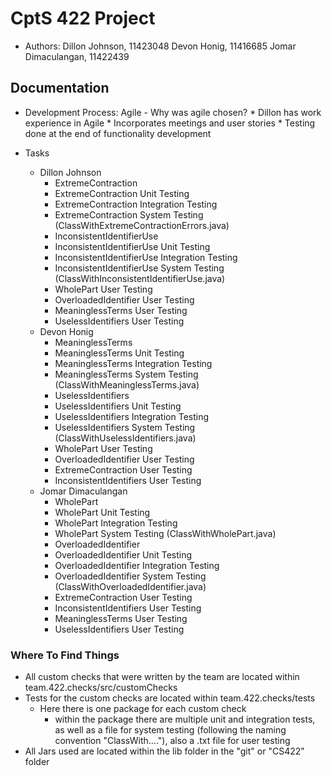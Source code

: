 # CptS 422 Project
- Authors:	Dillon Johnson, 11423048
			Devon Honig, 11416685
			Jomar Dimaculangan, 11422439

## Documentation
- Development Process: Agile
		- Why was agile chosen?
			* Dillon has work experience in Agile
			* Incorporates meetings and user stories
			* Testing done at the end of functionality development

- Tasks
	- Dillon Johnson
		* ExtremeContraction
		* ExtremeContraction Unit Testing
		* ExtremeContraction Integration Testing
		* ExtremeContraction System Testing (ClassWithExtremeContractionErrors.java)
		* InconsistentIdentifierUse
		* InconsistentIdentifierUse Unit Testing
		* InconsistentIdentifierUse Integration Testing
		* InconsistentIdentifierUse System Testing (ClassWithInconsistentIdentifierUse.java)
		* WholePart User Testing
		* OverloadedIdentifier User Testing
		* MeaninglessTerms User Testing
		* UselessIdentifiers User Testing
	- Devon Honig
		* MeaninglessTerms
		* MeaninglessTerms Unit Testing
		* MeaninglessTerms Integration Testing
		* MeaninglessTerms System Testing (ClassWithMeaninglessTerms.java)
		* UselessIdentifiers
		* UselessIdentifiers Unit Testing
		* UselessIdentifiers Integration Testing
		* UselessIdentifiers System Testing (ClassWithUselessIdentifiers.java)
		* WholePart User Testing
		* OverloadedIdentifier User Testing
		* ExtremeContraction User Testing
		* InconsistentIdentifiers User Testing
	- Jomar Dimaculangan
		* WholePart
		* WholePart Unit Testing
		* WholePart Integration Testing
		* WholePart System Testing (ClassWithWholePart.java)
		* OverloadedIdentifier
		* OverloadedIdentifier Unit Testing
		* OverloadedIdentifier Integration Testing
		* OverloadedIdentifier System Testing (ClassWithOverloadedIdentifier.java)
		* ExtremeContraction User Testing
		* InconsistentIdentifiers User Testing
		* MeaninglessTerms User Testing
		* UselessIdentifiers User Testing
		
### Where To Find Things
- All custom checks that were written by the team are located within team.422.checks/src/customChecks
- Tests for the custom checks are located within team.422.checks/tests
	- Here there is one package for each custom check
		- within the package there are multiple unit and integration tests, as well as a file for system testing (following the naming convention "ClassWith...."), also a .txt file for user testing
- All Jars used are located within the lib folder in the "git" or "CS422" folder